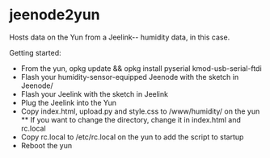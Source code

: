 jeenode2yun
========

Hosts data on the Yun from a Jeelink-- humidity data, in this case.

Getting started:
 * From the yun, opkg update && opkg install pyserial kmod-usb-serial-ftdi
 * Flash your humidity-sensor-equipped Jeenode with the sketch in Jeenode/
 * Flash your Jeelink with the sketch in Jeelink
 * Plug the Jeelink into the Yun
 * Copy index.html, upload.py and style.css to /www/humidity/ on the yun
 ** If you want to change the directory, change it in index.html and rc.local
 * Copy rc.local to /etc/rc.local on the yun to add the script to startup
 * Reboot the yun

